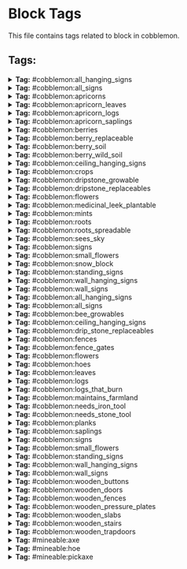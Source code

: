 # Block Tags

This file contains tags related to block in cobblemon.

## Tags:

<details>
<summary><b>Tag:</b> #cobblemon:all_hanging_signs</summary>

- #cobblemon:ceiling_hanging_signs
- #cobblemon:wall_hanging_signs

</details>

<details>
<summary><b>Tag:</b> #cobblemon:all_signs</summary>

- #cobblemon:all_hanging_signs
- #cobblemon:signs

</details>

<details>
<summary><b>Tag:</b> #cobblemon:apricorns</summary>

- cobblemon:black_apricorn
- cobblemon:blue_apricorn
- cobblemon:green_apricorn
- cobblemon:pink_apricorn
- cobblemon:red_apricorn
- cobblemon:white_apricorn
- cobblemon:yellow_apricorn

</details>

<details>
<summary><b>Tag:</b> #cobblemon:apricorn_leaves</summary>

- cobblemon:apricorn_leaves

</details>

<details>
<summary><b>Tag:</b> #cobblemon:apricorn_logs</summary>

- cobblemon:apricorn_log
- cobblemon:apricorn_wood
- cobblemon:stripped_apricorn_log
- cobblemon:stripped_apricorn_wood

</details>

<details>
<summary><b>Tag:</b> #cobblemon:apricorn_saplings</summary>

- cobblemon:black_apricorn_sapling
- cobblemon:blue_apricorn_sapling
- cobblemon:green_apricorn_sapling
- cobblemon:pink_apricorn_sapling
- cobblemon:red_apricorn_sapling
- cobblemon:white_apricorn_sapling
- cobblemon:yellow_apricorn_sapling

</details>

<details>
<summary><b>Tag:</b> #cobblemon:berries</summary>

- cobblemon:aguav_berry
- cobblemon:apicot_berry
- cobblemon:aspear_berry
- cobblemon:babiri_berry
- cobblemon:belue_berry
- cobblemon:bluk_berry
- cobblemon:charti_berry
- cobblemon:cheri_berry
- cobblemon:chesto_berry
- cobblemon:chilan_berry
- cobblemon:chople_berry
- cobblemon:coba_berry
- cobblemon:colbur_berry
- cobblemon:cornn_berry
- cobblemon:custap_berry
- cobblemon:durin_berry
- cobblemon:enigma_berry
- cobblemon:figy_berry
- cobblemon:ganlon_berry
- cobblemon:grepa_berry
- cobblemon:haban_berry
- cobblemon:hondew_berry
- cobblemon:hopo_berry
- cobblemon:iapapa_berry
- cobblemon:jaboca_berry
- cobblemon:kasib_berry
- cobblemon:kebia_berry
- cobblemon:kee_berry
- cobblemon:kelpsy_berry
- cobblemon:lansat_berry
- cobblemon:leppa_berry
- cobblemon:liechi_berry
- cobblemon:lum_berry
- cobblemon:mago_berry
- cobblemon:magost_berry
- cobblemon:maranga_berry
- cobblemon:micle_berry
- cobblemon:nanab_berry
- cobblemon:nomel_berry
- cobblemon:occa_berry
- cobblemon:oran_berry
- cobblemon:pamtre_berry
- cobblemon:passho_berry
- cobblemon:payapa_berry
- cobblemon:pecha_berry
- cobblemon:persim_berry
- cobblemon:petaya_berry
- cobblemon:pinap_berry
- cobblemon:pomeg_berry
- cobblemon:qualot_berry
- cobblemon:rabuta_berry
- cobblemon:rawst_berry
- cobblemon:razz_berry
- cobblemon:rindo_berry
- cobblemon:roseli_berry
- cobblemon:rowap_berry
- cobblemon:salac_berry
- cobblemon:shuca_berry
- cobblemon:sitrus_berry
- cobblemon:spelon_berry
- cobblemon:starf_berry
- cobblemon:tamato_berry
- cobblemon:tanga_berry
- cobblemon:touga_berry
- cobblemon:wacan_berry
- cobblemon:watmel_berry
- cobblemon:wepear_berry
- cobblemon:wiki_berry
- cobblemon:yache_berry

</details>

<details>
<summary><b>Tag:</b> #cobblemon:berry_replaceable</summary>

- #minecraft:leaves
- minecraft:air
- minecraft:cave_air
- minecraft:dead_bush
- minecraft:fern
- minecraft:fire
- minecraft:glow_lichen
- minecraft:grass
- minecraft:large_fern
- minecraft:light
- minecraft:snow
- minecraft:soul_fire
- minecraft:structure_void
- minecraft:tall_grass
- minecraft:vine
- minecraft:void_air

</details>

<details>
<summary><b>Tag:</b> #cobblemon:berry_soil</summary>

- #c:farmlands
- #forge:farmlands
- minecraft:farmland

</details>

<details>
<summary><b>Tag:</b> #cobblemon:berry_wild_soil</summary>

- #cobblemon:snow_block
- #minecraft:dirt
- #minecraft:sand

</details>

<details>
<summary><b>Tag:</b> #cobblemon:ceiling_hanging_signs</summary>

- cobblemon:apricorn_hanging_sign

</details>

<details>
<summary><b>Tag:</b> #cobblemon:crops</summary>

- #cobblemon:mints
- cobblemon:medicinal_leek
- cobblemon:revival_herb
- cobblemon:vivichoke_seeds

</details>

<details>
<summary><b>Tag:</b> #cobblemon:dripstone_growable</summary>

- cobblemon:dripstone_moon_stone_ore
- dripstone_block

</details>

<details>
<summary><b>Tag:</b> #cobblemon:dripstone_replaceables</summary>

- dripstone_block

</details>

<details>
<summary><b>Tag:</b> #cobblemon:flowers</summary>

- #cobblemon:small_flowers

</details>

<details>
<summary><b>Tag:</b> #cobblemon:medicinal_leek_plantable</summary>

- #minecraft:slabs
- minecraft:water

</details>

<details>
<summary><b>Tag:</b> #cobblemon:mints</summary>

- cobblemon:blue_mint
- cobblemon:cyan_mint
- cobblemon:green_mint
- cobblemon:pink_mint
- cobblemon:red_mint
- cobblemon:white_mint

</details>

<details>
<summary><b>Tag:</b> #cobblemon:roots</summary>

- cobblemon:big_root
- cobblemon:energy_root

</details>

<details>
<summary><b>Tag:</b> #cobblemon:roots_spreadable</summary>

- #c:cobblestone
- #c:dirt
- #c:stone
- #forge:cobblestone/deepslate
- #forge:cobblestone/infested
- #forge:cobblestone/mossy
- #forge:cobblestone/normal
- #forge:stone
- #minecraft:dirt
- minecraft:andesite
- minecraft:cobbled_deepslate
- minecraft:cobblestone
- minecraft:deepslate
- minecraft:diorite
- minecraft:granite
- minecraft:infested_cobblestone
- minecraft:infested_deepslate
- minecraft:infested_stone
- minecraft:mossy_cobblestone
- minecraft:stone
- minecraft:tuff

</details>

<details>
<summary><b>Tag:</b> #cobblemon:sees_sky</summary>

- #minecraft:climbable
- #minecraft:fences
- #minecraft:leaves
- #minecraft:replaceable
- minecraft:ice

</details>

<details>
<summary><b>Tag:</b> #cobblemon:signs</summary>

- #cobblemon:standing_signs
- #cobblemon:wall_signs

</details>

<details>
<summary><b>Tag:</b> #cobblemon:small_flowers</summary>

- cobblemon:pep_up_flower

</details>

<details>
<summary><b>Tag:</b> #cobblemon:snow_block</summary>

- minecraft:snow_block

</details>

<details>
<summary><b>Tag:</b> #cobblemon:standing_signs</summary>

- cobblemon:apricorn_sign

</details>

<details>
<summary><b>Tag:</b> #cobblemon:wall_hanging_signs</summary>

- cobblemon:apricorn_wall_hanging_sign

</details>

<details>
<summary><b>Tag:</b> #cobblemon:wall_signs</summary>

- cobblemon:apricorn_wall_sign

</details>

<details>
<summary><b>Tag:</b> #cobblemon:all_hanging_signs</summary>

- #cobblemon:all_hanging_signs

</details>

<details>
<summary><b>Tag:</b> #cobblemon:all_signs</summary>

- #cobblemon:all_signs

</details>

<details>
<summary><b>Tag:</b> #cobblemon:bee_growables</summary>

- #cobblemon:apricorns
- #cobblemon:crops

</details>

<details>
<summary><b>Tag:</b> #cobblemon:ceiling_hanging_signs</summary>

- #cobblemon:ceiling_hanging_signs

</details>

<details>
<summary><b>Tag:</b> #cobblemon:drip_stone_replaceables</summary>

- dripstone_block

</details>

<details>
<summary><b>Tag:</b> #cobblemon:fences</summary>

- cobblemon:apricorn_fence

</details>

<details>
<summary><b>Tag:</b> #cobblemon:fence_gates</summary>

- cobblemon:apricorn_fence_gate

</details>

<details>
<summary><b>Tag:</b> #cobblemon:flowers</summary>

- #cobblemon:flowers

</details>

<details>
<summary><b>Tag:</b> #cobblemon:hoes</summary>

- cobblemon:apricorn_leaves

</details>

<details>
<summary><b>Tag:</b> #cobblemon:leaves</summary>

- cobblemon:apricorn_leaves

</details>

<details>
<summary><b>Tag:</b> #cobblemon:logs</summary>

- cobblemon:apricorn_log
- cobblemon:apricorn_wood
- cobblemon:stripped_apricorn_log
- cobblemon:stripped_apricorn_wood

</details>

<details>
<summary><b>Tag:</b> #cobblemon:logs_that_burn</summary>

- cobblemon:apricorn_log
- cobblemon:apricorn_wood
- cobblemon:stripped_apricorn_log
- cobblemon:stripped_apricorn_wood

</details>

<details>
<summary><b>Tag:</b> #cobblemon:maintains_farmland</summary>

- #cobblemon:berries
- #cobblemon:crops

</details>

<details>
<summary><b>Tag:</b> #cobblemon:needs_iron_tool</summary>

- cobblemon:deepslate_dawn_stone_ore
- cobblemon:deepslate_dusk_stone_ore
- cobblemon:deepslate_fire_stone_ore
- cobblemon:deepslate_ice_stone_ore
- cobblemon:deepslate_leaf_stone_ore
- cobblemon:deepslate_moon_stone_ore
- cobblemon:deepslate_shiny_stone_ore
- cobblemon:deepslate_sun_stone_ore
- cobblemon:deepslate_thunder_stone_ore
- cobblemon:deepslate_water_stone_ore

</details>

<details>
<summary><b>Tag:</b> #cobblemon:needs_stone_tool</summary>

- cobblemon:dawn_stone_ore
- cobblemon:dripstone_moon_stone_ore
- cobblemon:dusk_stone_ore
- cobblemon:fire_stone_ore
- cobblemon:ice_stone_ore
- cobblemon:leaf_stone_ore
- cobblemon:moon_stone_ore
- cobblemon:shiny_stone_ore
- cobblemon:sun_stone_ore
- cobblemon:thunder_stone_ore
- cobblemon:water_stone_ore

</details>

<details>
<summary><b>Tag:</b> #cobblemon:planks</summary>

- cobblemon:apricorn_planks

</details>

<details>
<summary><b>Tag:</b> #cobblemon:saplings</summary>

- cobblemon:black_apricorn_sapling
- cobblemon:blue_apricorn_sapling
- cobblemon:green_apricorn_sapling
- cobblemon:pink_apricorn_sapling
- cobblemon:red_apricorn_sapling
- cobblemon:white_apricorn_sapling
- cobblemon:yellow_apricorn_sapling

</details>

<details>
<summary><b>Tag:</b> #cobblemon:signs</summary>

- #cobblemon:signs

</details>

<details>
<summary><b>Tag:</b> #cobblemon:small_flowers</summary>

- #cobblemon:small_flowers

</details>

<details>
<summary><b>Tag:</b> #cobblemon:standing_signs</summary>

- #cobblemon:standing_signs

</details>

<details>
<summary><b>Tag:</b> #cobblemon:wall_hanging_signs</summary>

- #cobblemon:wall_hanging_signs

</details>

<details>
<summary><b>Tag:</b> #cobblemon:wall_signs</summary>

- #cobblemon:wall_signs

</details>

<details>
<summary><b>Tag:</b> #cobblemon:wooden_buttons</summary>

- cobblemon:apricorn_button

</details>

<details>
<summary><b>Tag:</b> #cobblemon:wooden_doors</summary>

- cobblemon:apricorn_door

</details>

<details>
<summary><b>Tag:</b> #cobblemon:wooden_fences</summary>

- cobblemon:apricorn_fence

</details>

<details>
<summary><b>Tag:</b> #cobblemon:wooden_pressure_plates</summary>

- cobblemon:apricorn_pressure_plate

</details>

<details>
<summary><b>Tag:</b> #cobblemon:wooden_slabs</summary>

- cobblemon:apricorn_slab

</details>

<details>
<summary><b>Tag:</b> #cobblemon:wooden_stairs</summary>

- cobblemon:apricorn_stairs

</details>

<details>
<summary><b>Tag:</b> #cobblemon:wooden_trapdoors</summary>

- cobblemon:apricorn_trapdoor

</details>

<details>
<summary><b>Tag:</b> #mineable:axe</summary>

- #cobblemon:apricorns
- cobblemon:pasture

</details>

<details>
<summary><b>Tag:</b> #mineable:hoe</summary>

- cobblemon:apricorn_leaves

</details>

<details>
<summary><b>Tag:</b> #mineable:pickaxe</summary>

- cobblemon:dawn_stone_ore
- cobblemon:deepslate_dawn_stone_ore
- cobblemon:deepslate_dusk_stone_ore
- cobblemon:deepslate_fire_stone_ore
- cobblemon:deepslate_ice_stone_ore
- cobblemon:deepslate_leaf_stone_ore
- cobblemon:deepslate_moon_stone_ore
- cobblemon:deepslate_shiny_stone_ore
- cobblemon:deepslate_sun_stone_ore
- cobblemon:deepslate_thunder_stone_ore
- cobblemon:deepslate_water_stone_ore
- cobblemon:dripstone_moon_stone_ore
- cobblemon:dusk_stone_ore
- cobblemon:fire_stone_ore
- cobblemon:healing_machine
- cobblemon:ice_stone_ore
- cobblemon:leaf_stone_ore
- cobblemon:moon_stone_ore
- cobblemon:pc
- cobblemon:shiny_stone_ore
- cobblemon:sun_stone_ore
- cobblemon:thunder_stone_ore
- cobblemon:water_stone_ore

</details>
